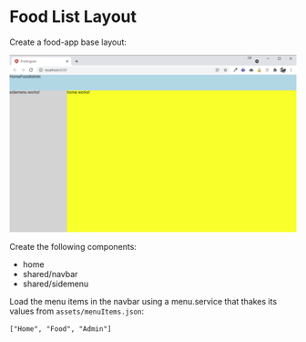 # Food List Layout

Create a food-app base layout:

![food-layout](_images/food-layout.png)

Create the following components:

- home
- shared/navbar
- shared/sidemenu

Load the menu items in the navbar using a menu.service that thakes its values from `assets/menuItems.json`:

```
["Home", "Food", "Admin"]
```